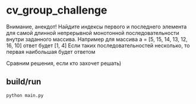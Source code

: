 # cv_group_challenge
Внимание, анекдот!
Найдите индексы первого и последнего элемента для самой длинной непрерывной монотонной последовательности внутри заданного массива.
Например для массива a = [5, 15, 14, 13, 12, 16, 10]
ответ будет [1, 4]
Если таких последовательностей несколько,  то первая наибольшая будет ответом

Сравним решения, если кто захочет решать)

## build/run

```sh
python main.py
```
